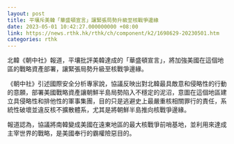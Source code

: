 ```yaml
---
layout: post
title: 平壤斥美韓「華盛頓宣言」讓緊張局勢升級至核戰爭邊緣
date: 2023-05-01 10:42:27.000000000 +08:00
link: https://news.rthk.hk/rthk/ch/component/k2/1698629-20230501.htm
categories: rthk
---
```


北韓《朝中社》報道，平壤批評美韓達成的「華盛頓宣言」，將加強美國在這個地區的戰略資產部署，讓緊張局勢升級至核戰爭邊緣。

《朝中社》引述國際安全分析專家說，協議反映出對北韓最具敵意和侵略性的行動的意願，部署美國戰略資產讓朝鮮半島局勢陷入不穩定的泥沼，意圖在這個地區建立具侵略性和排他性的軍事集團，目的只是逃避史上最嚴重核相關罪行的責任，系統性破壞並違反核不擴散體系，尤其是將朝鮮半島推向核戰爭邊緣。

報道認為，協議將南韓變成美國在遠東地區的最大核戰爭前哨基地，並利用來達成主宰世界的戰略，是美國奉行的霸權險惡目的。
